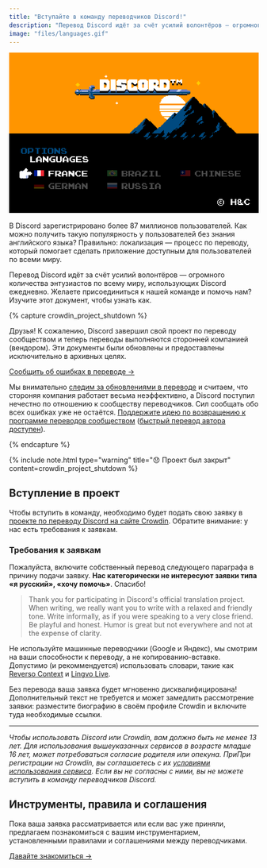 ```yaml
---
title: "Вступайте в команду переводчиков Discord!"
description: "Перевод Discord идёт за счёт усилий волонтёров — огромного количества энтузиастов по всему миру, использующих Discord ежедневно. Желаете помочь нам? Узнайте как вступить в команду!"
image: "files/languages.gif"
---
```


![Анимация выбора языка](files/languages.gif)

В Discord зарегистрировано более 87 миллионов пользователей. Как можно получить такую популярность у пользователей без знания английского языка? Правильно: локализация — процесс по переводу, который помогает сделать приложение доступным для пользователей по всеми миру.

Перевод Discord идёт за счёт усилий волонтёров — огромного количества энтузиастов по всему миру, использующих Discord ежедневно. Желаете присоединиться к нашей команде и помочь нам? Изучите этот документ, чтобы узнать как.

{% capture crowdin_project_shutdown %}

Друзья! К сожалению, Discord завершил свой проект по переводу сообществом и теперь переводы выполняются сторонней компанией (вендором). Эти документы были обновлены и предоставлены исключительно в архивных целях.

[Сообщить об ошибках в переводе →](https://dis.gd/lang-feedback)

Мы внимательно [следим за обновлениями в переводе][monitoring_repo] и считаем, что стороняя компания работает весьма неэффективно, а Discord поступил нечестно по отношению к сообществу переводчиков. Сил сообщать обо всех ошибках уже не остаётся. [Поддержите идею по возвращению к программе переводов сообществом][feedback_idea] ([быстрый перевод автора доступен][feedback_idea_ru]).

[monitoring_repo]: https://github.com/Sasha-Sorokin/ru-i18n-issues
[feedback_idea]: https://support.discordapp.com/hc/ru-ru/community/posts/360035224931
[feedback_idea_ru]: https://telegra.ph/Perevod-Discord-vernites-k-perevodu-soobshchestvom-06-07

{% endcapture %}

{% include note.html type="warning" title="😞 Проект был закрыт" content=crowdin_project_shutdown %}

## Вступление в проект

Чтобы вступить в команду, необходимо будет подать свою заявку в [проекте по переводу Discord на сайте Crowdin][discord_crowdin]. Обратите внимание: у нас есть требования к заявкам.

### Требования к заявкам

Пожалуйста, включите собственный перевод следующего параграфа в причину подачи заявку. **Нас категорически не интересуют заявки типа «я русский», «хочу помочь»**. Спасибо!

> Thank you for participating in Discord's official translation project. When writing, we really want you to write with a relaxed and friendly tone. Write informally, as if you were speaking to a very close friend. Be playful and honest. Humor is great but not everywhere and not at the expense of clarity.

Не используйте машинные переводчики (Google и Яндекс), мы смотрим на ваши способности к переводу, а не копированию-вставке. Допустимо (и рекоммендуется) использовать словари, такие как [Reverso Context][reverso_context] и [Lingvo Live][lingvo_live].

Без перевода ваша заявка будет мгновенно дисквалифицирована! Дополнительный текст не требуется и может замедлить рассмотрение заявки: разместите биографию в своём профиле Crowdin и включите туда необходимые ссылки.

---

*Чтобы использовать Discord или Crowdin, вам должно быть не менее 13 лет. Для использования вышеуказанных сервисов в возрасте младше 16 лет, может потребоваться согласие родителя или опекуна. ПриПри регистрации на Crowdin, вы соглашаетесь с их [условиями использования сервиса][crowdin_tos]. Если вы не согласны с ними, вы не можете вступить в команду переводчиков Discord.*


## Инструменты, правила и соглашения

Пока ваша заявка рассматривается или если вас уже приняли, предлагаем познакомиться с вашим инструментарием, установленными правилами и соглашениями между переводчиками.

[Давайте знакомиться →](docs/translation)

[discord_crowdin]: https://crowdin.com/project/discord
[reverso_context]: https://context.reverso.net
[lingvo_live]: https://www.lingvolive.com
[crowdin_tos]: https://support.crowdin.com/terms/
